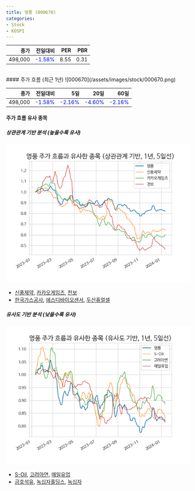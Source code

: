 ```yaml
---
title: 영풍 (000670)
categories:
- Stock
- KOSPI
---
```


|종가|전일대비|PER|PBR|
|---:|-------:|--:|---:|
|498,000|<span style="color: blue">-1.58%</span>|8.55|0.31|

<!-- more -->
<br>
#### 주가 흐름 (최근 1년)
![000670](/assets/images/stock/000670.png)

|종가|전일대비|5일|20일|60일|
|---:|-------:|--:|---:|---:|
|498,000|<span style="color: blue">-1.58%</span>|<span style="color: blue">-2.16%</span>|<span style="color: blue">-4.60%</span>|<span style="color: blue">-2.16%</span>|

<!-- more -->

#### 주가 흐름 유사 종목

##### 상관관계 기반 분석 (높을수록 유사)
![000670](/assets/images/stock/000670_corr.png)
- [신풍제약](/019170/), [카카오게임즈](/293490/), [천보](/278280/)
- [한국가스공사](/036460/), [에스디바이오센서](/137310/), [두산퓨얼셀](/336260/)

##### 유사도 기반 분석 (낮을수록 유사)	
![000670](/assets/images/stock/000670_sim.png)
- [S-Oil](/010950/), [고려아연](/010130/), [매일유업](/267980/)
- [금호석유](/011780/), [녹십자홀딩스](/005250/), [녹십자](/006280/)